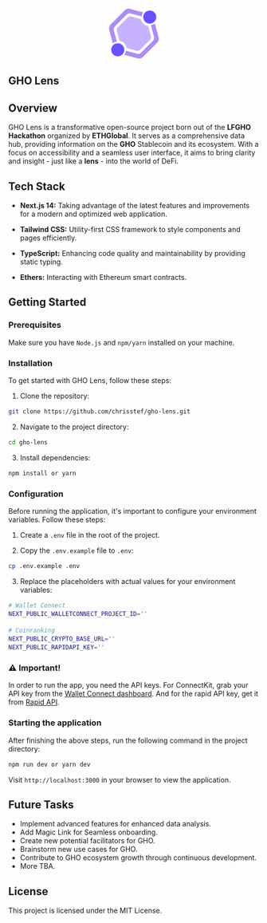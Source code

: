 <div id="top"></div>

<!-- PROJECT Intro -->
<br />
<div align="center">
  <a href="https://gho-lens.vercel.app" target="_blank">
    <img src="./public/logo.svg" alt="GHO Lens logo" height="100">
  </a>
</div>

<!-- ABOUT THE PROJECT -->

## GHO Lens

## Overview

GHO Lens is a transformative open-source project born out of the **LFGHO Hackathon** organized by **ETHGlobal**. It serves as a comprehensive data hub, providing information on the **GHO** Stablecoin and its ecosystem. With a focus on accessibility and a seamless user interface, it aims to bring clarity and insight - just like a **lens** - into the world of DeFi.

## Tech Stack

-   **Next.js 14:** Taking advantage of the latest features and improvements for a modern and optimized web application.

-   **Tailwind CSS:** Utility-first CSS framework to style components and pages efficiently.

-   **TypeScript:** Enhancing code quality and maintainability by providing static typing.

-   **Ethers:** Interacting with Ethereum smart contracts.

## Getting Started

### Prerequisites

Make sure you have `Node.js` and `npm/yarn` installed on your machine.

### Installation

To get started with GHO Lens, follow these steps:

1. Clone the repository:

```bash
git clone https://github.com/chrisstef/gho-lens.git
```

2. Navigate to the project directory:

```bash
cd gho-lens
```

3. Install dependencies:

```bash
npm install or yarn
```

### Configuration

Before running the application, it's important to configure your environment variables. Follow these steps:

1. Create a `.env` file in the root of the project.

2. Copy the `.env.example` file to `.env`:

```bash
cp .env.example .env
```

3. Replace the placeholders with actual values for your environment variables:

```bash
# Wallet Connect
NEXT_PUBLIC_WALLETCONNECT_PROJECT_ID=''

# Coinranking
NEXT_PUBLIC_CRYPTO_BASE_URL=''
NEXT_PUBLIC_RAPIDAPI_KEY=''
```

### ⚠️ Important!

In order to run the app, you need the API keys.
For ConnectKit, grab your API key from the [Wallet Connect dashboard](https://cloud.walletconnect.com/sign-in). And for the rapid API key, get it from [Rapid API](https://rapidapi.com/auth/sign-up?referral=/hub).

### Starting the application

After finishing the above steps, run the following command in the project directory:

```bash
npm run dev or yarn dev
```

Visit `http://localhost:3000` in your browser to view the application.

## Future Tasks

-   Implement advanced features for enhanced data analysis.
-   Add Magic Link for Seamless onboarding.
-   Create new potential facilitators for GHO.
-   Brainstorm new use cases for GHO.
-   Contribute to GHO ecosystem growth through continuous development.
-   More TBA.

## License

This project is licensed under the MIT License.
